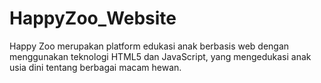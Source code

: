 # HappyZoo_Website
Happy Zoo merupakan platform edukasi anak berbasis web dengan menggunakan teknologi HTML5 dan JavaScript, yang mengedukasi anak usia dini tentang berbagai macam hewan.
